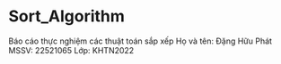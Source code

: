 # Sort_Algorithm
Báo cáo thực nghiệm các thuật toán sắp xếp
Họ và tên: Đặng Hữu Phát
MSSV: 22521065
Lớp: KHTN2022
